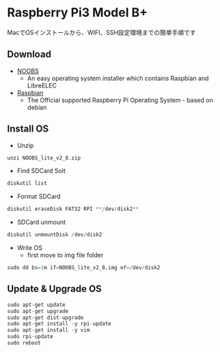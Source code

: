 # Raspberry Pi3 Model B+
MacでOSインストールから、WIFI、SSH設定環境までの簡単手順です

## Download
* [NOOBS](https://www.raspberrypi.org/downloads/noobs/)
  * An easy operating system installer which contains Raspbian and LibreELEC
* [Raspbian](https://www.raspberrypi.org/downloads/raspbian/)
  * The Official supported Raspberry Pi Operating System - based on debian

## Install OS
* Unzip
```s
unzi NOOBS_lite_v2_8.zip
```
* Find SDCard Solt
```s
diskutil list
```
* Format SDCard
```s
diskutil eraseDisk FAT32 RPI **/dev/disk2**
```
* SDCard unmount
```s
diskutil unmountDisk /dev/disk2
```
* Write OS
  * first move to img file folder
```s
sudo dd bs=1m if=NOOBS_lite_v2_8.img of=/dev/disk2
```

## Update & Upgrade OS
```s
sudo apt-get update
sudo apt-get upgrade
sudo apt-get dist-upgrade
sudo apt-get install -y rpi-update
sudo apt-get install -y vim
sudo rpi-update
sudo reboot
```